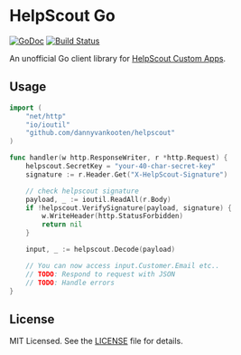 HelpScout Go
=============
[![GoDoc](https://godoc.org/github.com/dannyvankooten/helpscout-go?status.svg)](https://godoc.org/github.com/dannyvankooten/helpscout-go)
 [![Build Status](https://travis-ci.org/dannyvankooten/helpscout-go.png?branch=master)](https://travis-ci.org/dannyvankooten/helpscout-go)

An unofficial Go client library for [HelpScout Custom Apps](https://developer.helpscout.com/custom-apps/dynamic/). 

## Usage

```go
import (
    "net/http"
    "io/ioutil"
    "github.com/dannyvankooten/helpscout"
)

func handler(w http.ResponseWriter, r *http.Request) {
    helpscout.SecretKey = "your-40-char-secret-key"
    signature := r.Header.Get("X-HelpScout-Signature")

	// check helpscout signature
	payload, _ := ioutil.ReadAll(r.Body)
	if !helpscout.VerifySignature(payload, signature) {
		w.WriteHeader(http.StatusForbidden)
		return nil
	}

	input, _ := helpscout.Decode(payload)

    // You can now access input.Customer.Email etc.. 
    // TODO: Respond to request with JSON
    // TODO: Handle errors
}
```

## License

MIT Licensed. See the [LICENSE](LICENSE) file for details.
